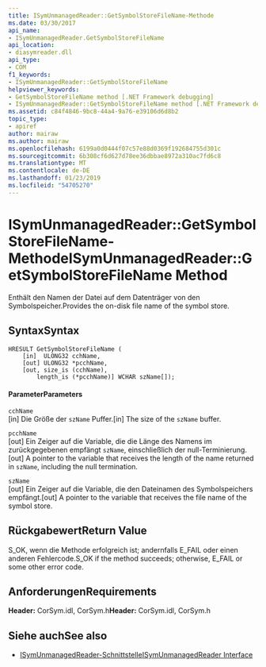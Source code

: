```yaml
---
title: ISymUnmanagedReader::GetSymbolStoreFileName-Methode
ms.date: 03/30/2017
api_name:
- ISymUnmanagedReader.GetSymbolStoreFileName
api_location:
- diasymreader.dll
api_type:
- COM
f1_keywords:
- ISymUnmanagedReader::GetSymbolStoreFileName
helpviewer_keywords:
- GetSymbolStoreFileName method [.NET Framework debugging]
- ISymUnmanagedReader::GetSymbolStoreFileName method [.NET Framework debugging]
ms.assetid: c84f4846-9bc8-44a4-9a76-e39106d6d8b2
topic_type:
- apiref
author: mairaw
ms.author: mairaw
ms.openlocfilehash: 6199a0d0444f07c57e88d0369f192684755d301c
ms.sourcegitcommit: 6b308cf6d627d78ee36dbbae8972a310ac7fd6c8
ms.translationtype: MT
ms.contentlocale: de-DE
ms.lasthandoff: 01/23/2019
ms.locfileid: "54705270"
---
```

# <a name="isymunmanagedreadergetsymbolstorefilename-method"></a><span data-ttu-id="9ea33-102">ISymUnmanagedReader::GetSymbolStoreFileName-Methode</span><span class="sxs-lookup"><span data-stu-id="9ea33-102">ISymUnmanagedReader::GetSymbolStoreFileName Method</span></span>
<span data-ttu-id="9ea33-103">Enthält den Namen der Datei auf dem Datenträger von den Symbolspeicher.</span><span class="sxs-lookup"><span data-stu-id="9ea33-103">Provides the on-disk file name of the symbol store.</span></span>  
  
## <a name="syntax"></a><span data-ttu-id="9ea33-104">Syntax</span><span class="sxs-lookup"><span data-stu-id="9ea33-104">Syntax</span></span>  
  
```  
HRESULT GetSymbolStoreFileName (  
    [in]  ULONG32 cchName,  
    [out] ULONG32 *pcchName,  
    [out, size_is (cchName),  
        length_is (*pcchName)] WCHAR szName[]);  
```  
  
#### <a name="parameters"></a><span data-ttu-id="9ea33-105">Parameter</span><span class="sxs-lookup"><span data-stu-id="9ea33-105">Parameters</span></span>  
 `cchName`  
 <span data-ttu-id="9ea33-106">[in] Die Größe der `szName` Puffer.</span><span class="sxs-lookup"><span data-stu-id="9ea33-106">[in] The size of the `szName` buffer.</span></span>  
  
 `pcchName`  
 <span data-ttu-id="9ea33-107">[out] Ein Zeiger auf die Variable, die die Länge des Namens im zurückgegebenen empfängt `szName`, einschließlich der null-Terminierung.</span><span class="sxs-lookup"><span data-stu-id="9ea33-107">[out] A pointer to the variable that receives the length of the name returned in `szName`, including the null termination.</span></span>  
  
 `szName`  
 <span data-ttu-id="9ea33-108">[out] Ein Zeiger auf die Variable, die den Dateinamen des Symbolspeichers empfängt.</span><span class="sxs-lookup"><span data-stu-id="9ea33-108">[out] A pointer to the variable that receives the file name of the symbol store.</span></span>  
  
## <a name="return-value"></a><span data-ttu-id="9ea33-109">Rückgabewert</span><span class="sxs-lookup"><span data-stu-id="9ea33-109">Return Value</span></span>  
 <span data-ttu-id="9ea33-110">S_OK, wenn die Methode erfolgreich ist; andernfalls E_FAIL oder einen anderen Fehlercode.</span><span class="sxs-lookup"><span data-stu-id="9ea33-110">S_OK if the method succeeds; otherwise, E_FAIL or some other error code.</span></span>  
  
## <a name="requirements"></a><span data-ttu-id="9ea33-111">Anforderungen</span><span class="sxs-lookup"><span data-stu-id="9ea33-111">Requirements</span></span>  
 <span data-ttu-id="9ea33-112">**Header:** CorSym.idl, CorSym.h</span><span class="sxs-lookup"><span data-stu-id="9ea33-112">**Header:** CorSym.idl, CorSym.h</span></span>  
  
## <a name="see-also"></a><span data-ttu-id="9ea33-113">Siehe auch</span><span class="sxs-lookup"><span data-stu-id="9ea33-113">See also</span></span>
- [<span data-ttu-id="9ea33-114">ISymUnmanagedReader-Schnittstelle</span><span class="sxs-lookup"><span data-stu-id="9ea33-114">ISymUnmanagedReader Interface</span></span>](../../../../docs/framework/unmanaged-api/diagnostics/isymunmanagedreader-interface.md)
